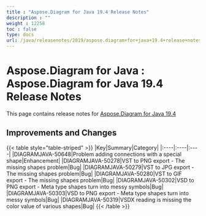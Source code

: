 ```yaml
---
title : "Aspose.Diagram for Java 19.4 Release Notes" 
description : "" 
weight : 12258 
toc : false
type: docs
url: /java/releasenotes/2019/aspose.diagram+for+java+19.4+release+notes/
---
```


# Aspose.Diagram for Java : Aspose.Diagram for Java 19.4 Release Notes


This page contains release notes for [Aspose.Diagram for Java 19.4](https://repository.aspose.com/repo/com/aspose/aspose-diagram/19.4/)

## Improvements and Changes

{{< table style="table-striped" >}}
|Key|Summary|Category|
|:----|:----|:----|
|DIAGRAMJAVA-50648|Problem adding connections with a special shape|Enhancement|
|DIAGRAMJAVA-50278|VST to PNG export - The missing shapes problem|Bug|
|DIAGRAMJAVA-50279|VST to JPG export - The missing shapes problem|Bug|
|DIAGRAMJAVA-50280|VST to GIF export - The missing shapes problem|Bug|
|DIAGRAMJAVA-50302|VSD to PNG export - Meta type shapes turn into messy symbols|Bug|
|DIAGRAMJAVA-50303|VSD to PNG export - Meta type shapes turn into messy symbols|Bug|
|DIAGRAMJAVA-50319|VSDX reading is missing the color value of various shapes|Bug|
{{< /table >}}

